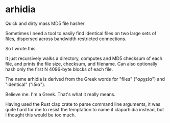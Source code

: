 # arhidia
Quick and dirty mass MD5 file hasher

Sometimes I need a tool to easily find identical files on two large sets of files,
dispersed across bandwidth restricted connections.

So I wrote this.

It just recursively walks a directory, computes and MD5 checksum of each file, and prints the
file size, checksum, and filename. Can also optionally hash only the first N 4096-byte blocks
of each file.

The name arhidia is derived from the Greek words for "files" ("αρχεία") and "identical" ("ίδια").

Believe me. I'm a Greek. That's what it really means.

Having used the Rust clap crate to parse command line arguments, it was quite hard for me to resist
the temptation to name it claparhidia instead, but I thought this would be too much.